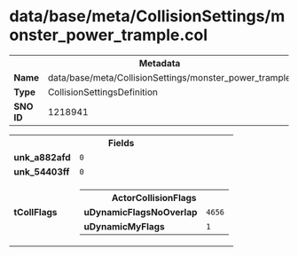 <h1>data/base/meta/CollisionSettings/monster_power_trample.col</h1><table><tr><th colspan="100%">Metadata</th></tr><tr><td><b>Name</b></td><td>data/base/meta/CollisionSettings/monster_power_trample.col</td></tr><tr><td><b>Type</b></td><td>CollisionSettingsDefinition</td></tr><tr><td><b>SNO ID</b></td><td>1218941</td></tr></table>

<table><tr><th colspan="100%">Fields</th></tr><tr><td><b>unk_a882afd</b></td><td><code>0</code></td></tr><tr><td><b>unk_54403ff</b></td><td><code>0</code></td></tr><tr><td><b>tCollFlags</b></td><td><table><tr><th colspan="100%">ActorCollisionFlags</th></tr><tr><td><b>uDynamicFlagsNoOverlap</b></td><td><code>4656</code></td></tr><tr><td><b>uDynamicMyFlags</b></td><td><code>1</code></td></tr></table>

</td></tr></table>

